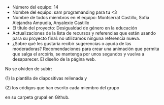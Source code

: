 - Número del equipo: 14
- Nombre del equipo: sam programanding para tu <3
- Nombre de todos miembros en el equipo: Montserrat Castillo, Sofia Alejandra Ampudia, Anyalexie Castillo
- El título del proyecto: Desigualdad de género en la educación
- Actualizaciones de la lista de recursos y referencias que están usando para su proyecto final: no utilizamos ninguna referencia nueva. 
- ¿Sobre qué les gustaría recibir sugerencias o ayuda de las moderadoras? Recomendaciones para crear una animación que permita que salga el arcoíris, se mantenga por unos segundos y vuelva a desaparecer. El diseño de la página web.


No se olviden de subir:

(1) la plantilla de diapositivas rellenada y 

(2) los códigos que han escrito cada miembro del grupo 

en su carpeta grupal en Github.
